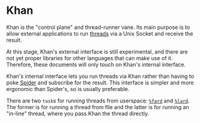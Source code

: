 # Khan

Khan is the "control plane" and thread-runner vane. Its main purpose is to allow external applications to run [threads](/userspace/threads) via a Unix Socket and receive the result.

At this stage, Khan's external interface is still experimental, and there are not yet proper libraries for other languages that can make use of it. Therefore, these documents will only touch on Khan's internal interface.

Khan's internal interface lets you run threads via Khan rather than having to poke [Spider](/userspace/threads/reference/api) and subscribe for the result. This interface is simpler and more ergonomic than Spider's, so is usually preferable.

There are two `task`s for running threads from userspace: [`%fard`](/system/kernel/khan/reference/tasks#fard) and [`%lard`](/system/kernel/khan/reference/tasks#lard). The former is for running a thread from file and the latter is for running an "in-line" thread, where you pass Khan the thread directly.

